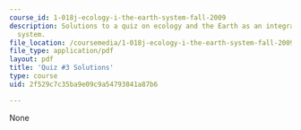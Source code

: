 ```yaml
---
course_id: 1-018j-ecology-i-the-earth-system-fall-2009
description: Solutions to a quiz on ecology and the Earth as an integrated dynamic
  system.
file_location: /coursemedia/1-018j-ecology-i-the-earth-system-fall-2009/2f529c7c35ba9e09c9a54793841a87b6_MIT1_018JF09_exam_3.pdf
file_type: application/pdf
layout: pdf
title: 'Quiz #3 Solutions'
type: course
uid: 2f529c7c35ba9e09c9a54793841a87b6

---
```

None